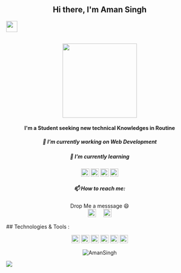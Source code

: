 <h2 align="center"> Hi there, I'm Aman Singh</h2>
<img src="https://raw.githubusercontent.com/MartinHeinz/MartinHeinz/master/wave.gif" width="30px"></h1>
<p align="center"> <br><img src="https://github.com/punitkmryh/punitkmryh/blob/master/Developer.gif" width="200px" ><br> </p>
<h4 align="center"> I'm a Student seeking new technical Knowledges in Routine </h1>
<h5 align="center"> 🔭 I’m currently working on Web Development</h1>
<h5 align="center"> 🌱 I’m currently learning </h1>
<p align="center">
<img alt="Linux" height="22" width="22"  src="https://img.icons8.com/color/48/000000/ubuntu--v1.png"/>
  <img alt="Docker" height="22" width="22" src="https://www.docker.com/sites/default/files/d8/2019-07/vertical-logo-monochromatic.png" />
<img alt="Bash" height="22" width="22" src="https://unpkg.com/simple-icons@3.4.0/icons/gnubash.svg" />
  <img alt="Kali Linux" height="22" width="22" src="https://img.icons8.com/color/48/000000/kali-linux.png"/> 
  </p>
<h5 align="center"> 📫 How to reach me: </h1>
<p align="center"> Drop Me a messsage 😄 <br> 
<a href="https://twitter.com/amansingh_india"><img height="22" width="22" src="https://unpkg.com/simple-icons@3.4.0/icons/twitter.svg" /></a>
&nbsp; &nbsp; <a href="https://www.instagram.com/#"> <img height="22" width="22" src="https://unpkg.com/simple-icons@3.4.0/icons/instagram.svg" > </a> </p>
## Technologies & Tools :
<p align="center">
<img alt="Linux" height="22" width="22" src="https://unpkg.com/simple-icons@3.4.0/icons/linux.svg" />


<img alt="Html" height="22" width="22" src="https://raw.githubusercontent.com/abranhe/programming-languages-logos/master/src/html/html.svg" />
<img alt="Css" height="22" width="22" src="https://unpkg.com/simple-icons@3.4.0/icons/css3.svg" />
<img alt="AndroidStudio" height="22" width="22" src="https://unpkg.com/simple-icons@3.4.0/icons/androidstudio.svg" />
<img alt="Subl" height="22" width="22" src="https://unpkg.com/simple-icons@3.4.0/icons/sublimetext.svg" />
<img alt=VsCode"" height="22" width="22" src="https://unpkg.com/simple-icons@3.4.0/icons/visualstudiocode.svg" />
</p>
<p align="center"> <img src="https://github-readme-stats.vercel.app/api?username=samanofficial&show_icons=true" alt="AmanSingh" /> </p>

![](https://komarev.com/ghpvc/?username=samanofficial&color=brightgreen)
